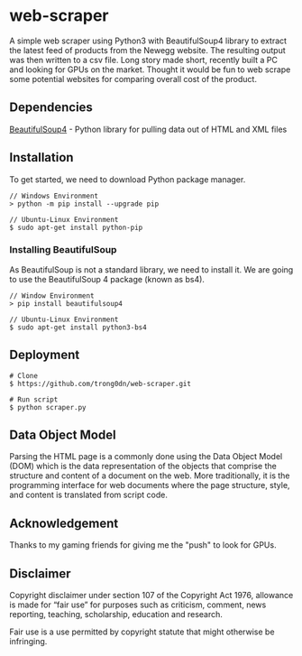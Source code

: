 # web-scraper
A simple web scraper using Python3 with BeautifulSoup4 library to extract the latest feed of products from the Newegg website.  The resulting output was then written to a csv file. Long story made short, recently built a PC and looking for GPUs on the market. Thought it would be fun to web scrape some potential websites for comparing overall cost of the product.

## Dependencies
[BeautifulSoup4](https://pypi.org/project/beautifulsoup4/) - Python library for pulling data out of HTML and XML files

## Installation

To get started, we need to download Python package manager.

```
// Windows Environment
> python -m pip install --upgrade pip
```

```
// Ubuntu-Linux Environment
$ sudo apt-get install python-pip
```

### Installing BeautifulSoup

As BeautifulSoup is not a standard library, we need to install it. We are going to use the BeautifulSoup 4 package (known as bs4).

```
// Window Environment
> pip install beautifulsoup4
```

```
// Ubuntu-Linux Environment
$ sudo apt-get install python3-bs4
```

## Deployment

```
# Clone
$ https://github.com/trong0dn/web-scraper.git

# Run script
$ python scraper.py
```

## Data Object Model

Parsing the HTML page is a commonly done using the Data Object Model (DOM) which is the data representation of the objects that comprise the structure and content of a document on the web. More traditionally, it is the programming interface for web documents where the page structure, style, and content is translated from script code.

## Acknowledgement

Thanks to my gaming friends for giving me the "push" to look for GPUs.

## Disclaimer

Copyright disclaimer under section 107 of the Copyright Act 1976, 
allowance is made for “fair use” for purposes such as criticism, 
comment, news reporting, teaching, scholarship, education and research.

Fair use is a use permitted by copyright statute that might otherwise 
be infringing.
